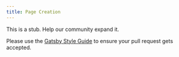 ```yaml
---
title: Page Creation
---
```


This is a stub. Help our community expand it.

Please use the [Gatsby Style Guide](/docs/gatsby-style-guide/) to ensure your
pull request gets accepted.

